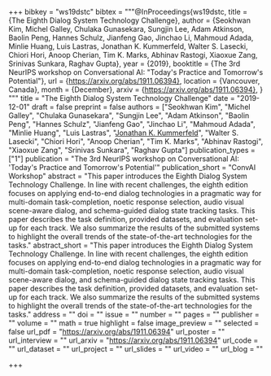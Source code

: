 +++
bibkey = "ws19dstc"
bibtex = """@InProceedings{ws19dstc,
  title     = {The Eighth Dialog System Technology Challenge},
  author    = {Seokhwan Kim, Michel Galley, Chulaka Gunasekara, Sungjin Lee, Adam Atkinson, Baolin Peng, Hannes Schulz, Jianfeng Gao, Jinchao Li, Mahmoud Adada, Minlie Huang, Luis Lastras, Jonathan K. Kummerfeld, Walter S. Lasecki, Chiori Hori, Anoop Cherian, Tim K. Marks, Abhinav Rastogi, Xiaoxue Zang, Srinivas Sunkara, Raghav Gupta},
  year      = {2019},
  booktitle = {The 3rd NeurIPS workshop on Conversational AI: "Today's Practice and Tomorrow's Potential"},
  url       = {https://arxiv.org/abs/1911.06394},
  location  = {Vancouver, Canada},
  month     = {December},
  arxiv     = {https://arxiv.org/abs/1911.06394},
}
"""
title = "The Eighth Dialog System Technology Challenge"
date = "2019-12-01"
draft = false
preprint = false
authors = ["Seokhwan Kim", "Michel Galley", "Chulaka Gunasekara", "Sungjin Lee", "Adam Atkinson", "Baolin Peng", "Hannes Schulz", "Jianfeng Gao", "Jinchao Li", "Mahmoud Adada", "Minlie Huang", "Luis Lastras", "<span style='text-decoration:underline;'>Jonathan K. Kummerfeld</span>", "Walter S. Lasecki", "Chiori Hori", "Anoop Cherian", "Tim K. Marks", "Abhinav Rastogi", "Xiaoxue Zang", "Srinivas Sunkara", "Raghav Gupta"]
publication_types = ["1"]
publication = "The 3rd NeurIPS workshop on Conversational AI: 'Today's Practice and Tomorrow's Potential'"
publication_short = "ConvAI Workshop"
abstract = "This paper introduces the Eighth Dialog System Technology Challenge. In line with recent challenges, the eighth edition focuses on applying end-to-end dialog technologies in a pragmatic way for multi-domain task-completion, noetic response selection, audio visual scene-aware dialog, and schema-guided dialog state tracking tasks. This paper describes the task definition, provided datasets, and evaluation set-up for each track. We also summarize the results of the submitted systems to highlight the overall trends of the state-of-the-art technologies for the tasks."
abstract_short = "This paper introduces the Eighth Dialog System Technology Challenge. In line with recent challenges, the eighth edition focuses on applying end-to-end dialog technologies in a pragmatic way for multi-domain task-completion, noetic response selection, audio visual scene-aware dialog, and schema-guided dialog state tracking tasks. This paper describes the task definition, provided datasets, and evaluation set-up for each track. We also summarize the results of the submitted systems to highlight the overall trends of the state-of-the-art technologies for the tasks."
address = ""
doi = ""
issue = ""
number = ""
pages = ""
publisher = ""
volume = ""
math = true
highlight = false
image_preview = ""
selected = false
url_pdf = "https://arxiv.org/abs/1911.06394"
url_poster = ""
url_interview = ""
url_arxiv = "https://arxiv.org/abs/1911.06394"
url_code = ""
url_dataset = ""
url_project = ""
url_slides = ""
url_video = ""
url_blog = ""



+++